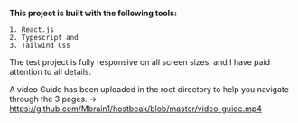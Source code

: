 **This project is built with the following tools:**

    1. React.js
    2. Typescript and
    3. Tailwind Css

The test project is fully responsive on all screen sizes, and I have paid attention to all details. 

A video Guide has been uploaded in the root directory to help you navigate through the 3 pages. -> https://github.com/Mbrain1/hostbeak/blob/master/video-guide.mp4

